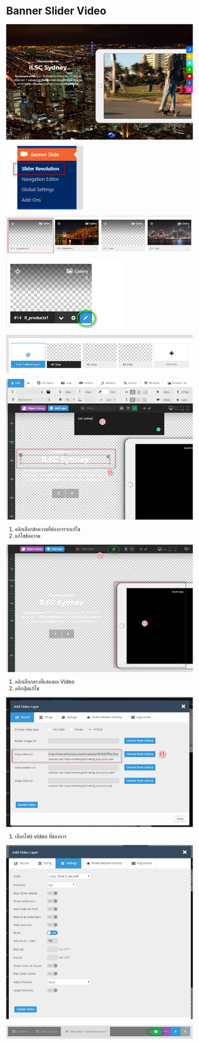# Banner Slider Video

![](../.gitbook/assets/screenshot_03-05-2019_11-19-15.jpg)

![](../.gitbook/assets/screenshot_03-05-2019_13-19-54%20%281%29.jpg)

![](../.gitbook/assets/screenshot_03-05-2019_13-18-48.jpg)

![](../.gitbook/assets/screenshot_03-05-2019_13-20-19.jpg)

![&#xE40;&#xE25;&#xE37;&#xE2D;&#xE01; slide &#xE17;&#xE35;&#xE48;&#xE15;&#xE49;&#xE2D;&#xE07;&#xE01;&#xE32;&#xE23;](../.gitbook/assets/screenshot_03-05-2019_14-40-01.jpg)

![&#xE01;&#xE32;&#xE23;&#xE41;&#xE01;&#xE49;&#xE44;&#xE02;&#xE02;&#xE49;&#xE2D;&#xE04;&#xE27;&#xE32;&#xE21;](../.gitbook/assets/screenshot_03-05-2019_14-41-08.jpg)

1. คลิกเลือกข้อความที่ต้องการจะแก้ไข
2. แก้ไขข้อความ

![&#xE01;&#xE32;&#xE23;&#xE41;&#xE01;&#xE49;&#xE44;&#xE02;&#xE44;&#xE1F;&#xE25;&#xE4C; Video](../.gitbook/assets/screenshot_03-05-2019_14-44-01.jpg)

1. คลิกเลือกตรงที่แสดงผล Video
2. คลิกปุ่มแก้ไข

![](../.gitbook/assets/screenshot_03-05-2019_14-45-02.jpg)

1. เลือกไฟล์ video ที่ต้องการ

![&#xE01;&#xE32;&#xE23;&#xE1B;&#xE23;&#xE31;&#xE1A;&#xE41;&#xE15;&#xE48;&#xE07;&#xE40;&#xE1E;&#xE34;&#xE48;&#xE21;&#xE40;&#xE15;&#xE34;&#xE21;](../.gitbook/assets/screenshot_03-05-2019_14-45-46.jpg)

![&#xE40;&#xE2A;&#xE23;&#xE47;&#xE08;&#xE41;&#xE25;&#xE49;&#xE27; &#xE01;&#xE14;&#xE1B;&#xE38;&#xE48;&#xE21; save](../.gitbook/assets/screenshot_03-05-2019_13-23-27.jpg)





